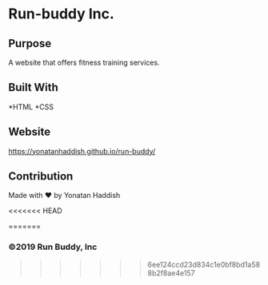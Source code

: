 # Run-buddy Inc.

## Purpose
A website that offers fitness training services.

## Built With
*HTML
*CSS

## Website
https://yonatanhaddish.github.io/run-buddy/

## Contribution
Made with ❤️ by Yonatan Haddish

<<<<<<< HEAD

=======
### ©️2019 Run Buddy, Inc
>>>>>>> 6ee124ccd23d834c1e0bf8bd1a588b2f8ae4e157
